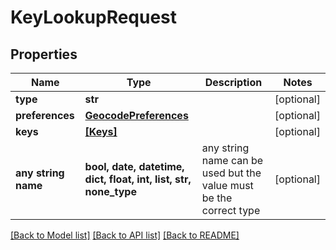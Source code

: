 # KeyLookupRequest


## Properties
Name | Type | Description | Notes
------------ | ------------- | ------------- | -------------
**type** | **str** |  | [optional] 
**preferences** | [**GeocodePreferences**](GeocodePreferences.md) |  | [optional] 
**keys** | [**[Keys]**](Keys.md) |  | [optional] 
**any string name** | **bool, date, datetime, dict, float, int, list, str, none_type** | any string name can be used but the value must be the correct type | [optional]

[[Back to Model list]](../README.md#documentation-for-models) [[Back to API list]](../README.md#documentation-for-api-endpoints) [[Back to README]](../README.md)


